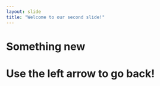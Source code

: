 ```yaml
---
layout: slide
title: "Welcome to our second slide!"
---
```

<h1>Something new <h1>
Use the left arrow to go back!
